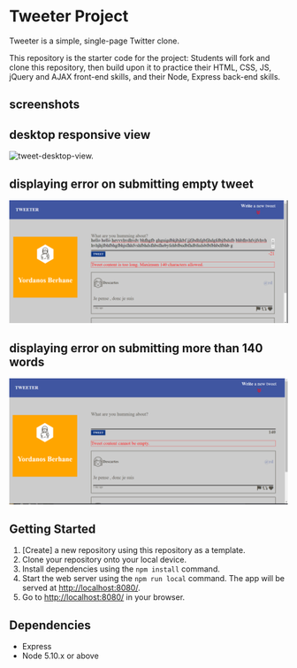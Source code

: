 # Tweeter Project

Tweeter is a simple, single-page Twitter clone.

This repository is the starter code for the project: Students will fork and clone this repository, then build upon it to practice their HTML, CSS, JS, jQuery and AJAX front-end skills, and their Node, Express back-end skills.
## screenshots
## desktop responsive view
![tweet-desktop-view.]()
## displaying error on submitting empty tweet
![tweet-dispaly-error2.](https://github.com/Yordanosbeger/tweeter/blob/master/public/images/tweet-display-error1.png)
## displaying error on submitting more than 140 words
![tweet-display-error1.](https://github.com/Yordanosbeger/tweeter/blob/master/public/images/tweet-display-errorbox.png)
## Getting Started

1. [Create] a new repository using this repository as a template.
2. Clone your repository onto your local device.
3. Install dependencies using the `npm install` command.
3. Start the web server using the `npm run local` command. The app will be served at <http://localhost:8080/>.
4. Go to <http://localhost:8080/> in your browser.

## Dependencies

- Express
- Node 5.10.x or above
